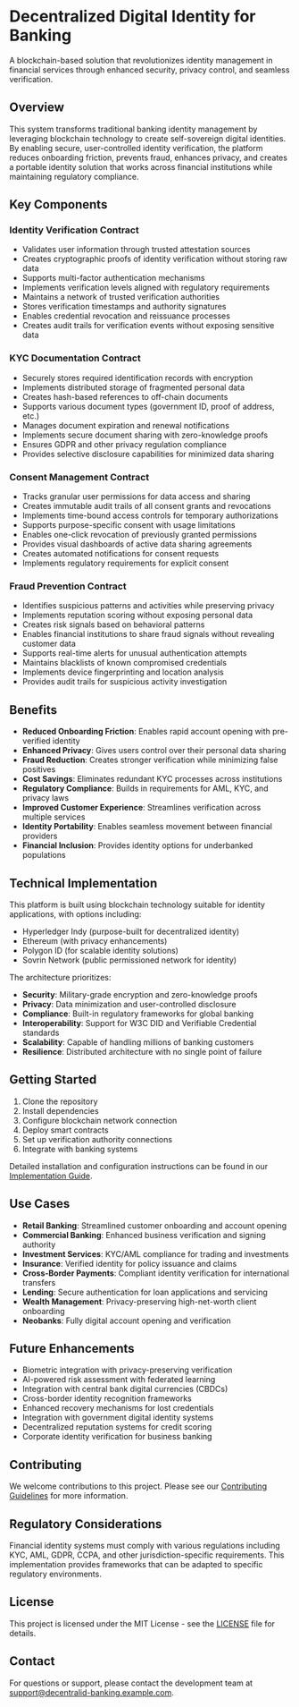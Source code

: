# Decentralized Digital Identity for Banking

A blockchain-based solution that revolutionizes identity management in financial services through enhanced security, privacy control, and seamless verification.

## Overview

This system transforms traditional banking identity management by leveraging blockchain technology to create self-sovereign digital identities. By enabling secure, user-controlled identity verification, the platform reduces onboarding friction, prevents fraud, enhances privacy, and creates a portable identity solution that works across financial institutions while maintaining regulatory compliance.

## Key Components

### Identity Verification Contract
- Validates user information through trusted attestation sources
- Creates cryptographic proofs of identity verification without storing raw data
- Supports multi-factor authentication mechanisms
- Implements verification levels aligned with regulatory requirements
- Maintains a network of trusted verification authorities
- Stores verification timestamps and authority signatures
- Enables credential revocation and reissuance processes
- Creates audit trails for verification events without exposing sensitive data

### KYC Documentation Contract
- Securely stores required identification records with encryption
- Implements distributed storage of fragmented personal data
- Creates hash-based references to off-chain documents
- Supports various document types (government ID, proof of address, etc.)
- Manages document expiration and renewal notifications
- Implements secure document sharing with zero-knowledge proofs
- Ensures GDPR and other privacy regulation compliance
- Provides selective disclosure capabilities for minimized data sharing

### Consent Management Contract
- Tracks granular user permissions for data access and sharing
- Creates immutable audit trails of all consent grants and revocations
- Implements time-bound access controls for temporary authorizations
- Supports purpose-specific consent with usage limitations
- Enables one-click revocation of previously granted permissions
- Provides visual dashboards of active data sharing agreements
- Creates automated notifications for consent requests
- Implements regulatory requirements for explicit consent

### Fraud Prevention Contract
- Identifies suspicious patterns and activities while preserving privacy
- Implements reputation scoring without exposing personal data
- Creates risk signals based on behavioral patterns
- Enables financial institutions to share fraud signals without revealing customer data
- Supports real-time alerts for unusual authentication attempts
- Maintains blacklists of known compromised credentials
- Implements device fingerprinting and location analysis
- Provides audit trails for suspicious activity investigation

## Benefits

- **Reduced Onboarding Friction**: Enables rapid account opening with pre-verified identity
- **Enhanced Privacy**: Gives users control over their personal data sharing
- **Fraud Reduction**: Creates stronger verification while minimizing false positives
- **Cost Savings**: Eliminates redundant KYC processes across institutions
- **Regulatory Compliance**: Builds in requirements for AML, KYC, and privacy laws
- **Improved Customer Experience**: Streamlines verification across multiple services
- **Identity Portability**: Enables seamless movement between financial providers
- **Financial Inclusion**: Provides identity options for underbanked populations

## Technical Implementation

This platform is built using blockchain technology suitable for identity applications, with options including:
- Hyperledger Indy (purpose-built for decentralized identity)
- Ethereum (with privacy enhancements)
- Polygon ID (for scalable identity solutions)
- Sovrin Network (public permissioned network for identity)

The architecture prioritizes:
- **Security**: Military-grade encryption and zero-knowledge proofs
- **Privacy**: Data minimization and user-controlled disclosure
- **Compliance**: Built-in regulatory frameworks for global banking
- **Interoperability**: Support for W3C DID and Verifiable Credential standards
- **Scalability**: Capable of handling millions of banking customers
- **Resilience**: Distributed architecture with no single point of failure

## Getting Started

1. Clone the repository
2. Install dependencies
3. Configure blockchain network connection
4. Deploy smart contracts
5. Set up verification authority connections
6. Integrate with banking systems

Detailed installation and configuration instructions can be found in our [Implementation Guide](docs/implementation.md).

## Use Cases

- **Retail Banking**: Streamlined customer onboarding and account opening
- **Commercial Banking**: Enhanced business verification and signing authority
- **Investment Services**: KYC/AML compliance for trading and investments
- **Insurance**: Verified identity for policy issuance and claims
- **Cross-Border Payments**: Compliant identity verification for international transfers
- **Lending**: Secure authentication for loan applications and servicing
- **Wealth Management**: Privacy-preserving high-net-worth client onboarding
- **Neobanks**: Fully digital account opening and verification

## Future Enhancements

- Biometric integration with privacy-preserving verification
- AI-powered risk assessment with federated learning
- Integration with central bank digital currencies (CBDCs)
- Cross-border identity recognition frameworks
- Enhanced recovery mechanisms for lost credentials
- Integration with government digital identity systems
- Decentralized reputation systems for credit scoring
- Corporate identity verification for business banking

## Contributing

We welcome contributions to this project. Please see our [Contributing Guidelines](CONTRIBUTING.md) for more information.

## Regulatory Considerations

Financial identity systems must comply with various regulations including KYC, AML, GDPR, CCPA, and other jurisdiction-specific requirements. This implementation provides frameworks that can be adapted to specific regulatory environments.

## License

This project is licensed under the MIT License - see the [LICENSE](LICENSE) file for details.

## Contact

For questions or support, please contact the development team at [support@decentralid-banking.example.com](mailto:support@decentralid-banking.example.com).
